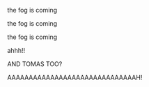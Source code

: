 the fog is coming

the fog is coming

the fog is coming

ahhh!!

AND TOMAS TOO?

AAAAAAAAAAAAAAAAAAAAAAAAAAAAAAH!
